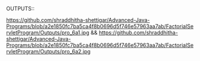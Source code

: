 OUTPUTS::

https://github.com/shraddhitha-shettigar/Advanced-Java-Programs/blob/a2e1850fc7ba5ca4f8b0696d5f746e57963aa7ab/FactorialServletProgram/Outputs/pro_6a1.jpg && https://github.com/shraddhitha-shettigar/Advanced-Java-Programs/blob/a2e1850fc7ba5ca4f8b0696d5f746e57963aa7ab/FactorialServletProgram/Outputs/pro_6a2.jpg